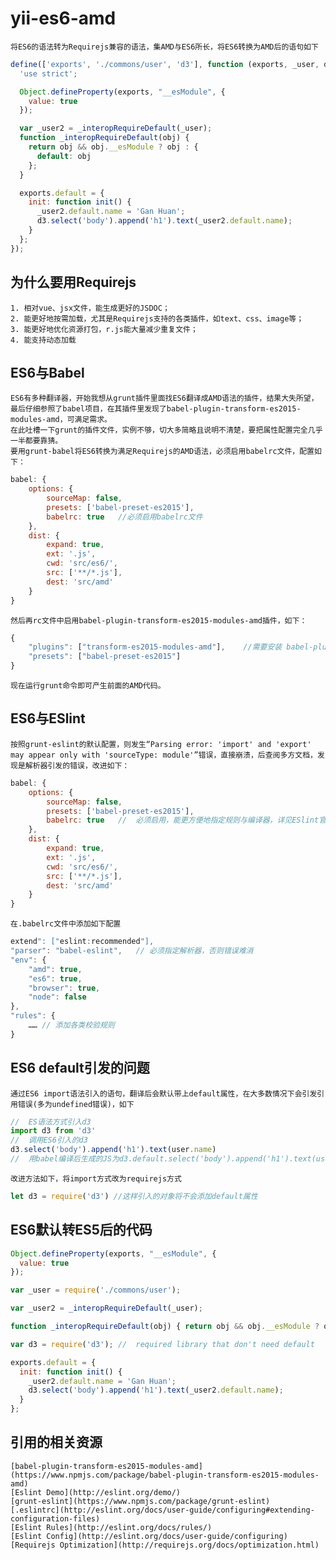 yii-es6-amd
===========
    将ES6的语法转为Requirejs兼容的语法，集AMD与ES6所长，将ES6转换为AMD后的语句如下
``` javascript
define(['exports', './commons/user', 'd3'], function (exports, _user, d3) {
  'use strict';

  Object.defineProperty(exports, "__esModule", {
    value: true
  });

  var _user2 = _interopRequireDefault(_user);
  function _interopRequireDefault(obj) {
    return obj && obj.__esModule ? obj : {
      default: obj
    };
  }

  exports.default = {
    init: function init() {
      _user2.default.name = 'Gan Huan';
      d3.select('body').append('h1').text(_user2.default.name);
    }
  };
});
```

## 为什么要用Requirejs
    1. 相对vue、jsx文件，能生成更好的JSDOC；
    2. 能更好地按需加载，尤其是Requirejs支持的各类插件，如text、css、image等；
    3. 能更好地优化资源打包，r.js能大量减少重复文件；
    4. 能支持动态加载

## ES6与Babel
    ES6有多种翻译器，开始我想从grunt插件里面找ES6翻译成AMD语法的插件，结果大失所望，最后仔细参照了babel项目，在其插件里发现了babel-plugin-transform-es2015-modules-amd，可满足需求。
    在此吐槽一下grunt的插件文件，实例不够，切大多简略且说明不清楚，要把属性配置完全几乎一半都要靠猜。
    要用grunt-babel将ES6转换为满足Requirejs的AMD语法，必须启用babelrc文件，配置如下：
``` javascript
babel: {
    options: {
        sourceMap: false,
        presets: ['babel-preset-es2015'],
        babelrc: true   //必须启用babelrc文件
    },
    dist: {
        expand: true,
        ext: '.js',
        cwd: 'src/es6/',
        src: ['**/*.js'],
        dest: 'src/amd'
    }
}
```
    然后再rc文件中启用babel-plugin-transform-es2015-modules-amd插件，如下：
``` javascript
{
	"plugins": ["transform-es2015-modules-amd"],    //需要安装 babel-plugin-transform-es2015-modules-amd插件
	"presets": ["babel-preset-es2015"]
}
```
    现在运行grunt命令即可产生前面的AMD代码。

## ES6与ESlint
    按照grunt-eslint的默认配置，则发生“Parsing error: 'import' and 'export' may appear only with 'sourceType: module'”错误，直接崩溃，后查阅多方文档，发现是解析器引发的错误，改进如下：
``` javascript
babel: {
    options: {
        sourceMap: false,
        presets: ['babel-preset-es2015'],
        babelrc: true   //  必须启用，能更方便地指定规则与编译器，详见ESlint官方文档
    },
    dist: {
        expand: true,
        ext: '.js',
        cwd: 'src/es6/',
        src: ['**/*.js'],
        dest: 'src/amd'
    }
}
```
    在.babelrc文件中添加如下配置
``` javascript
extend": ["eslint:recommended"],
"parser": "babel-eslint",   // 必须指定解析器，否则错误难消
"env": {
    "amd": true,
    "es6": true,
    "browser": true,
    "node": false
},
"rules": {
    …… // 添加各类校验规则
}
```

## ES6 default引发的问题
    通过ES6 import语法引入的语句，翻译后会默认带上default属性，在大多数情况下会引发引用错误(多为undefined错误)，如下
``` javascript
//  ES语法方式引入d3
import d3 from 'd3'
//  调用ES6引入的d3
d3.select('body').append('h1').text(user.name)
//  用babel编译后生成的JS为d3.default.select('body').append('h1').text(user.name),则发生方法调用错误
```
    改进方法如下，将import方式改为requirejs方式
``` javascript
let d3 = require('d3') //这样引入的对象将不会添加default属性
```

## ES6默认转ES5后的代码
``` javascript
Object.defineProperty(exports, "__esModule", {
  value: true
});

var _user = require('./commons/user');

var _user2 = _interopRequireDefault(_user);

function _interopRequireDefault(obj) { return obj && obj.__esModule ? obj : { default: obj }; }

var d3 = require('d3'); //  required library that don't need default

exports.default = {
  init: function init() {
    _user2.default.name = 'Gan Huan';
    d3.select('body').append('h1').text(_user2.default.name);
  }
};
```

## 引用的相关资源
    [babel-plugin-transform-es2015-modules-amd](https://www.npmjs.com/package/babel-plugin-transform-es2015-modules-amd)
    [Eslint Demo](http://eslint.org/demo/)
    [grunt-eslint](https://www.npmjs.com/package/grunt-eslint)
    [.eslintrc](http://eslint.org/docs/user-guide/configuring#extending-configuration-files)
    [Eslint Rules](http://eslint.org/docs/rules/)
    [Eslint Config](http://eslint.org/docs/user-guide/configuring)
    [Requirejs Optimization](http://requirejs.org/docs/optimization.html)